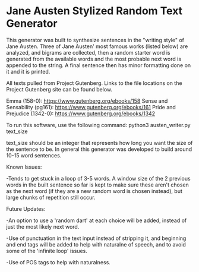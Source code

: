# Jane Austen Stylized Random Text Generator

This generator was built to synthesize sentences in the "writing style" of Jane Austen. Three of Jane Austen' most famous works (listed below) are analyzed, and bigrams are collected, then a random starter word is generated from the available words and the most probable next word is appended to the string. A final sentence then has minor formatting done on it and it is printed.

All texts pulled from Project Gutenberg. Links to the file locations on the Project Gutenberg site can be found below.

Emma (158-0): https://www.gutenberg.org/ebooks/158 
Sense and Sensability (pg161): https://www.gutenberg.org/ebooks/161 
Pride and Prejudice (1342-0): https://www.gutenberg.org/ebooks/1342 

To run this software, use the following command:
python3 austen_writer.py text_size

text_size should be an integer that represents how long you want the size of the sentence to be. In general this generator was developed to build around 10-15 word sentences.

Known Issues:

-Tends to get stuck in a loop of 3-5 words. A window size of the 2 previous words in the built sentence so far is kept to make sure these aren't chosen as the next word (if they are a new random word is chosen instead), but large chunks of repetition still occur.

Future Updates:

-An option to use a 'random dart' at each choice will be added, instead of just the most likely next word.

-Use of punctuation in the text input instead of stripping it, and beginning and end tags will be added to help with naturalne of speech, and to avoid some of the 'infinite loop' issues.

-Use of POS tags to help with naturalness.
